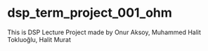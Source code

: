 # dsp_term_project_001_ohm
This is DSP Lecture Project made by Onur Aksoy, Muhammed Halit Tokluoğlu, Halit Murat
